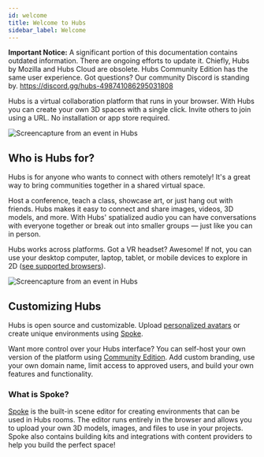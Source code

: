 ```yaml
---
id: welcome
title: Welcome to Hubs
sidebar_label: Welcome
---
```


**Important Notice:** A significant portion of this documentation contains outdated information.  There are ongoing efforts to update it. Chiefly, Hubs by Mozilla and Hubs Cloud are obsolete.  Hubs Community Edition has the same user experience.  Got questions?  Our community Discord is standing by.  https://discord.gg/hubs-498741086295031808

Hubs is a virtual collaboration platform that runs in your browser. With Hubs you can create your own 3D spaces with a single click. Invite others to join using a URL. No installation or app store required.

![Screencapture from an event in Hubs](img/hubs-business.jpeg)

## Who is Hubs for?

Hubs is for anyone who wants to connect with others remotely! It's a great way to bring communities together in a shared virtual space.

Host a conference, teach a class, showcase art, or just hang out with friends. Hubs makes it easy to connect and share images, videos, 3D models, and more. With Hubs' spatialized audio you can have conversations with everyone together or break out into smaller groups &mdash; just like you can in person.

Hubs works across platforms. Got a VR headset? Awesome! If not, you can use your desktop computer, laptop, tablet, or mobile devices to explore in 2D ([see supported browsers](hubs-create-join-rooms.html#for-2d-experience)).

![Screencapture from an event in Hubs](img/hubs-scenes3.jpeg)

## Customizing Hubs

Hubs is open source and customizable. Upload [personalized avatars](intro-avatars.html) or create unique environments using [Spoke](intro-spoke.html).

Want more control over your Hubs interface? You can self-host your own version of the platform using [Community Edition](admin-intro.html). Add custom branding, use your own domain name, limit access to approved users, and build your own features and functionality.

### What is Spoke?

[Spoke](intro-spoke.html) is the built-in scene editor for creating environments that can be used in Hubs rooms. The editor runs entirely in the browser and allows you to upload your own 3D models, images, and files to use in your projects. Spoke also contains building kits and integrations with content providers to help you build the perfect space!
